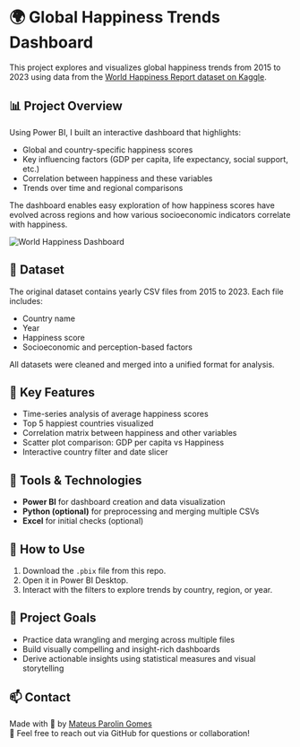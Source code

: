# 🌍 Global Happiness Trends Dashboard

This project explores and visualizes global happiness trends from 2015 to 2023 using data from the [World Happiness Report dataset on Kaggle](https://www.kaggle.com/datasets/sazidthe1/global-happiness-scores-and-factors?select=WHR_2023.csv).

## 📊 Project Overview

Using Power BI, I built an interactive dashboard that highlights:
- Global and country-specific happiness scores
- Key influencing factors (GDP per capita, life expectancy, social support, etc.)
- Correlation between happiness and these variables
- Trends over time and regional comparisons

The dashboard enables easy exploration of how happiness scores have evolved across regions and how various socioeconomic indicators correlate with happiness.

![World Happiness Dashboard](./image.png)

## 📁 Dataset

The original dataset contains yearly CSV files from 2015 to 2023. Each file includes:
- Country name
- Year
- Happiness score
- Socioeconomic and perception-based factors

All datasets were cleaned and merged into a unified format for analysis.

## 🔧 Key Features

- Time-series analysis of average happiness scores
- Top 5 happiest countries visualized
- Correlation matrix between happiness and other variables
- Scatter plot comparison: GDP per capita vs Happiness
- Interactive country filter and date slicer

## 🧠 Tools & Technologies

- **Power BI** for dashboard creation and data visualization
- **Python (optional)** for preprocessing and merging multiple CSVs
- **Excel** for initial checks (optional)

## 🚀 How to Use

1. Download the `.pbix` file from this repo.
2. Open it in Power BI Desktop.
3. Interact with the filters to explore trends by country, region, or year.

## 📌 Project Goals

- Practice data wrangling and merging across multiple files
- Build visually compelling and insight-rich dashboards
- Derive actionable insights using statistical measures and visual storytelling

## 📫 Contact

Made with 💙 by [Mateus Parolin Gomes](https://github.com/mateusparolingomes)  
📧 Feel free to reach out via GitHub for questions or collaboration!
